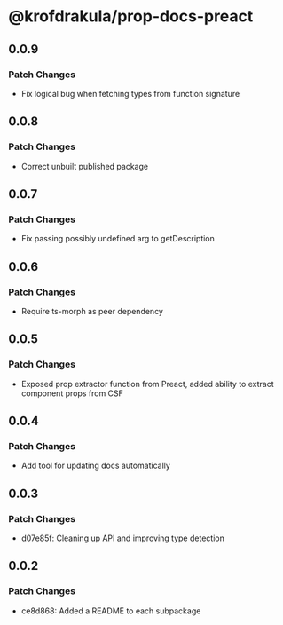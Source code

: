 # @krofdrakula/prop-docs-preact

## 0.0.9

### Patch Changes

- Fix logical bug when fetching types from function signature

## 0.0.8

### Patch Changes

- Correct unbuilt published package

## 0.0.7

### Patch Changes

- Fix passing possibly undefined arg to getDescription

## 0.0.6

### Patch Changes

- Require ts-morph as peer dependency

## 0.0.5

### Patch Changes

- Exposed prop extractor function from Preact, added ability to extract component props from CSF

## 0.0.4

### Patch Changes

- Add tool for updating docs automatically

## 0.0.3

### Patch Changes

- d07e85f: Cleaning up API and improving type detection

## 0.0.2

### Patch Changes

- ce8d868: Added a README to each subpackage
